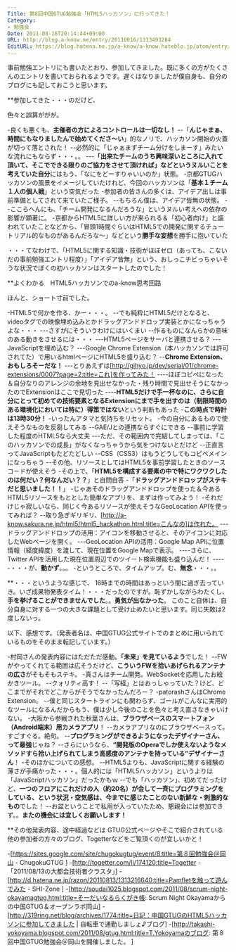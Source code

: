 ```yaml
---
Title: 第8回中国GTUG勉強会「HTML5ハッカソン」に行ってきた！
Category:
- 勉強会
Date: 2011-08-16T20:14:44+09:00
URL: http://blog.a-know.me/entry/20110816/1313493284
EditURL: https://blog.hatena.ne.jp/a-know/a-know.hateblo.jp/atom/entry/12921228815727979500
---
```




事前勉強エントリにも書いたとおり、参加してきました。既に多くの方がたくさんのエントリを書いておられるようです。遅くはなりましたが僕自身も、自分のブログにも記しておこうと思います。


**参加してきた・・・のだけど、

色々と誤算ががが。



-良くも悪くも、<span class="deco" style="font-weight:bold;">主催者の方によるコントロールは一切なし！</span>
--「<span class="deco" style="font-weight:bold;">んじゃまぁ、時間にもなりましたんで始めてくださ〜い</span>」的なノリで、ハッカソン開始の火蓋が切って落とされた！
--必然的に「じゃぁまずチーム分けをしまーす」みたいな流れにもならず・・・。。
---<span class="deco" style="font-weight:bold;">「出来たチームのうち興味深いところに入れて頂いて、そこでできる限りのご協力をさせて頂ければ」などというヌルいことを考えていた自分</span>にはもう、「なにをどーすりゃいいのか」状態。
-京都GTUGハッカソンの風景をイメージしていたけれど、今回のハッカソンは「<span class="deco" style="font-weight:bold;">基本１チーム１人の個人戦</span>」という空気だった
-参加者の皆さんの多くは、アイデア出しは事前準備としてされて来ていたご様子。
--もちろん僕は、アイデア皆無の状態。
--ここらへんにも、「チーム開発になるんだろうな」というヌルい考えへの依存の影響が顕著に。
-京都からHTML5に詳しい方が来られる＆「初心者向け」と謳われていたことなどから、「冒頭1時間ぐらいはHTML5での開発に関するチュートリアル的なものがあるんだろな〜」などという<span class="deco" style="font-weight:bold;">勝手な妄想</span>を勝手に抱いていた



・・・てなわけで、「HTML5に関する知識・技術がほぼゼロ（あっても、こないだの事前勉強エントリ程度）」「アイデア皆無」という、おしっこチビっちゃいそうな状況でぼくの初ハッカソンはスタートしたのでした！



**よくわかる　HTML5ハッカソンでのa-know思考回路

ほんと、ショート寸前でした。


-HTML5で何かを作る、かー・・・。
--でも純粋にHTML5だけとなると、videoタグでの映像埋め込みとかドラッグアンドドロップ実装とかになっちゃうよな・・・
---さすがにそういうわけにはいくまい
--作るものになんらかの意味のある動きをさせるには・・・
---HTML5ページをサーバと連携させる？
---JavaScriptを埋め込む？
---Google Chrome Extension（本ハッカソンでは許可されてた）で用いるhtmlページにHTML5を盛り込む？
--<span class="deco" style="font-weight:bold;">Chrome Extension、おもしろそーだな！</span>
---とりあえずは[http://gihyo.jp/dev/serial/01/chrome-extensions/0007?page=2:title=これ]を作ってみた！
----ほぼコピペになった＆自分なりのアレンジの余地を見出せなかった・残り時間で見出せそうになかったのでExtensionはここで見切った
----<span class="deco" style="font-weight:bold;">HTML5だけで手一杯なのに、さらに自分にとって初めての技術要素となるExtensionにまで手を出すのは（制限時間のある環境化においては特に）得策ではない</span>という判断もあった
-<span class="deco" style="font-weight:bold;">この時点で時計は13時30分！</span>
-いったんアタマと気持ちをリセット。
-今の自分にあるもので使えそうなものを反芻してみる
--GAE/Jとの連携ならすぐにできる
--事前に学習した程度のHTML5なら大丈夫
---ただ、その範囲内で完結してしまっては、「このハッカソンでの成長」がなくなっちゃうから気をつけないとだけど
--正直言ってJavaScriptもたどたどしい
--CSS（CSS3）はもうどうしてもコピペメインになっちゃう
--その他、リソースとしてはHTML5を事前学習したときのソースコードが使えそう
-その上で、「<span class="deco" style="font-weight:bold;">HTML5を構成する要素の中で特にワクワクしたのは何だい？何なんだい？？</span>」と自問自答
-「<span class="deco" style="font-weight:bold;">ドラッグアンドドロップがステキだと思いました！！</span>」
-じゃあそのドラッグアンドドロップを使った＆今あるHTML5リソースをもととした簡単なアプリを、まずは作ってみよう！
-それだけじゃ寂しいなら、同じく今あるリソースが使えそうなGeoLocation APIを使ってみれば？
--取り急ぎギリギリ、[http://a-know.sakura.ne.jp/html5/html5_hackathon.html:title=こんなの]は作れた。
---ドラッグアンドドロップの活用：アイコンを移動させると、そのアイコンに対応したWebページを開く。
---GeoLocation APIの活用：Google Map APIに位置情報（経度緯度）を渡して、現在位置をGoogle Mapで表示。
----さらに、Twitter APIを活用した現在位置周辺でのツイート検索機能も盛り込んだ！
-----・・・が、<span class="deco" style="font-weight:bold;">動かず</span>。。。
-というところで、タイムアップ。む、<span class="deco" style="font-weight:bold;">無念</span>・・・。。



**・・・というような感じで、
16時までの時間はあっという間に過ぎ去っていき。いざ成果物発表タイム！・・・だったのですが。恥ずかしながらわたくし、<span class="deco" style="font-weight:bold;">手を挙げることができませんでした</span>。。<span class="deco" style="font-weight:bold;">勇気が出なかった</span>。
このこと自体は、自分自身に対する一つの大きな課題として受け止めたいと思います。同じ失敗は2度しないっ。

以下、感想です。（発表者名は、中国GTUG公式サイトでのまとめに用いられているものをそのまま転記しています。）



-村岡さんの発表内容にはただただ感動。<span class="deco" style="font-weight:bold;">「未来」を見ているよう</span>でした！
--FWがやってくれてる範囲は広そうだけど、<span class="deco" style="font-weight:bold;">こういうFWを拾いあげられるアンテナの広さ</span>がそもそもステキ。
-真さんはチーム開発。WebSocketを応用したお絵かきツール。
--クォリティ高す！
--「写経」とはおっしゃっていた？けど、どこまでがそれでどこからがそうでなかったんだろー？
-patorashさんはChrome Extension。
--僕と同じスタートラインにも関わらず、ゴールがこんなに実用的なツールになるんだからもう、僕は少し今後のことを色々と考え直さなきゃいけない。
-大阪から参戦された秋葉さんは、<span class="deco" style="font-weight:bold;">ブラウザベースのスマートフォン（Android端末）用カメラアプリ</span>！
--カメラアプリなのにブラウザベースって。すごすぐる。絶句。
--<span class="deco" style="font-weight:bold;">プログラミングができるようになったデザイナーさん、って最強</span>じゃね？
--さらにいうなら、<span class="deco" style="font-weight:bold;">“開発版のOperaでしか使えないようなメソッドすら拾い上げられてしまう高感度のアンテナを持っている”デザイナーさん</span>！
-そのほかについての感想。
--HTML5よりも、JavaScriptに関する経験の薄さが手痛かった・・・。個人的には「HTML5ハッカソン」というよりは「JavaScriptハッカソン」だったかもｗ
--でも「ハッカソン」、初めてだったけど、<span class="deco" style="font-weight:bold;">一つのフロアにこれだけの人（約20名）が会して一斉にプログラミングをしている、という状況・空気感は、今までに感じたことのない新鮮な・刺激的なもの</span>でした！
--お盆ということで私用が入っていたため、懇親会には参加できず。。<span class="deco" style="font-weight:bold;">またの機会には宜しくお願いします！</span>



**その他発表内容、途中経過などは
GTUG公式ページやそこで紹介されている他の参加者の方々のブログ、Togetterなどをご覧頂くのが宜しいかと！


-[https://sites.google.com/site/chugokugtug/event/8:title=第８回勉強会＠岡山 - ChugokuGTUG ]
-[http://togetter.com/li/174120:title=Togetter - 「2011/08/13の大都会技術者クラスタ」]
-[http://d.hatena.ne.jp/razon/20110813/1313216640:title=Pamfletを触って遊んでみた - SHI-Zone ]
-[http://soudai1025.blogspot.com/2011/08/scrum-night-okayamagtug.html:title=そーだいなるらくがき帳: Scrum Night Okayamaからの中国GTUG&#65286;オープンラボ岡山]
-[http://319ring.net/blog/archives/1774:title=日記：中国GTUGのHTML5ハッカソンに参加してきました | 自転車で通勤しましょ♪ブログ]
-[http://takashi-yokoyama.blogspot.com/2011/08/gtug.html:title=T.Yokoyamaのブログ: 第８回中国GTUG勉強会&#65312;岡山を開催しました&#12290; ]

